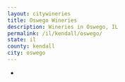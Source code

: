 ```yaml
---
layout: citywineries
title: Oswego Wineries
description: Wineries in Oswego, IL
permalink: /il/kendall/oswego/
state: il
county: kendall
city: oswego
---
```

-
